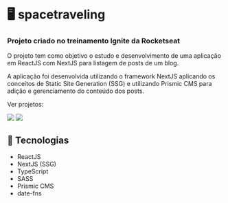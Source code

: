 # :desktop_computer: spacetraveling

### Projeto criado no treinamento Ignite da Rocketseat

O projeto tem como objetivo o estudo e desenvolvimento de uma aplicação em ReactJS com NextJS para listagem de posts de um blog.

A aplicação foi desenvolvida utilizando o framework NextJS aplicando os conceitos de Static Site Generation (SSG) e utilizando Prismic CMS para adição e gerenciamento do conteúdo dos posts.

Ver projetos: 

[<img src="https://img.shields.io/badge/Figma-F24E1E?style=for-the-badge&logo=figma&logoColor=white">](https://www.figma.com/file/blSg7jONIiJQSJH98c7xCS/Desafios-M%C3%B3dulo-3-ReactJS-Copy)
[<img src="https://img.shields.io/badge/Vercel-000000?style=for-the-badge&logo=vercel&logoColor=white">](https://spacetraveling-ignite-desafio.vercel.app/)

## :rocket: Tecnologias
- ReactJS
- NextJS (SSG)
- TypeScript
- SASS
- Prismic CMS
- date-fns
